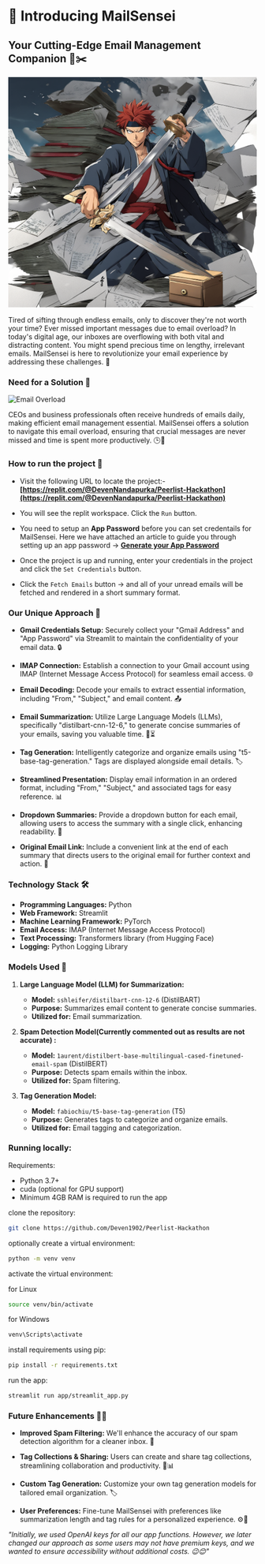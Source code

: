 # 🚀 Introducing MailSensei
## Your Cutting-Edge Email Management Companion 📧✂️

<!-- <img  src="https://i.ibb.co/Bg6h8qp/your-image.png"  alt="MailSensei Image"> -->
![Image](./PeerlistHackathon_CoverImg.png)

Tired of sifting through endless emails, only to discover they're not worth your time? Ever missed important messages due to email overload? In today's digital age, our inboxes are overflowing with both vital and distracting content. You might spend precious time on lengthy, irrelevant emails. MailSensei is here to revolutionize your email experience by addressing these challenges. 🚀

### Need for a Solution 🤔

![Email Overload](https://media.giphy.com/media/OothRHNJSCaTS/giphy.gif)

CEOs and business professionals often receive hundreds of emails daily, making efficient email management essential. MailSensei offers a solution to navigate this email overload, ensuring that crucial messages are never missed and time is spent more productively. 🕒💼

### How to run the project 🌟
- Visit the following URL to locate the project:- **[https://replit.com/@DevenNandapurka/Peerlist-Hackathon](https://replit.com/@DevenNandapurka/Peerlist-Hackathon)**

- You will see the replit workspace. Click the `Run` button. 

- You need to setup an **App Password** before you can set credentails for MailSensei. 
Here we have attached an article to guide you through setting up an app password -> **[Generate your App Password](https://support.google.com/mail/answer/185833?hl=en)**

- Once the project is up and running, enter your credentials in the project and click the `Set Credentials` button. 

- Click the `Fetch Emails` button -> and all of your unread emails will be fetched and rendered in a short summary format. 

### Our Unique Approach 🌟

- **Gmail Credentials Setup:** Securely collect your "Gmail Address" and "App Password" via Streamlit to maintain the confidentiality of your email data. 🔒

- **IMAP Connection:** Establish a connection to your Gmail account using IMAP (Internet Message Access Protocol) for seamless email access. 🌐

- **Email Decoding:** Decode your emails to extract essential information, including "From," "Subject," and email content. 📤

- **Email Summarization:** Utilize Large Language Models (LLMs), specifically "distilbart-cnn-12-6," to generate concise summaries of your emails, saving you valuable time. 📝⏳

- **Tag Generation:** Intelligently categorize and organize emails using "t5-base-tag-generation." Tags are displayed alongside email details. 🏷️

- **Streamlined Presentation:** Display email information in an ordered format, including "From," "Subject," and associated tags for easy reference. 📊

- **Dropdown Summaries:** Provide a dropdown button for each email, allowing users to access the summary with a single click, enhancing readability. 📑

- **Original Email Link:** Include a convenient link at the end of each summary that directs users to the original email for further context and action. 🔗

### Technology Stack 🛠️

- **Programming Languages:** Python
- **Web Framework:** Streamlit
- **Machine Learning Framework:** PyTorch
- **Email Access:** IMAP (Internet Message Access Protocol)
- **Text Processing:** Transformers library (from Hugging Face)
- **Logging:** Python Logging Library

### Models Used 🧠

1. **Large Language Model (LLM) for Summarization:**
   - **Model:** `sshleifer/distilbart-cnn-12-6` (DistilBART)
   - **Purpose:** Summarizes email content to generate concise summaries.
   - **Utilized for:** Email summarization.

2. **Spam Detection Model(Currently commented out as results are not accurate) :**
   - **Model:** `1aurent/distilbert-base-multilingual-cased-finetuned-email-spam` (DistilBERT)
   - **Purpose:** Detects spam emails within the inbox.
   - **Utilized for:** Spam filtering.

3. **Tag Generation Model:**
   - **Model:** `fabiochiu/t5-base-tag-generation` (T5)
   - **Purpose:** Generates tags to categorize and organize emails.
   - **Utilized for:** Email tagging and categorization.


### Running locally:
Requirements:
- Python 3.7+
- cuda (optional for GPU support)
- Minimum 4GB RAM is required to run the app

clone the repository:
```bash
git clone https://github.com/Deven1902/Peerlist-Hackathon
```
optionally create a virtual environment:
```bash
python -m venv venv
```
activate the virtual environment:

for Linux
```bash
source venv/bin/activate
```

for Windows
```bash
venv\Scripts\activate
```

install requirements using pip:
```bash
pip install -r requirements.txt
```

run the app:
```bash
streamlit run app/streamlit_app.py
```

### Future Enhancements 🚀🔮

- **Improved Spam Filtering:** We'll enhance the accuracy of our spam detection algorithm for a cleaner inbox. 🚮

- **Tag Collections & Sharing:** Users can create and share tag collections, streamlining collaboration and productivity. 🚀📊

- **Custom Tag Generation:** Customize your own tag generation models for tailored email organization. 🏷️

- **User Preferences:** Fine-tune MailSensei with preferences like summarization length and tag rules for a personalized experience. ⚙️👤


*"Initially, we used OpenAI keys for all our app functions. However, we later changed our approach as some users may not have premium keys, and we wanted to ensure accessibility without additional costs. 😉😊"*



